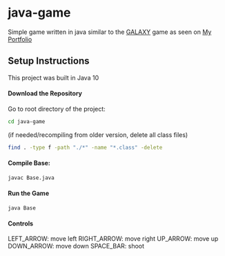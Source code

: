 # java-game

Simple game written in java similar to the [GALAXY](https://github.com/erzhu4/Portfolio-vue-react/tree/master/assets/galaxy/lib) game as seen on [My Portfolio](http://ericzhu.xyz)

## Setup Instructions

This project was built in Java 10

#### Download the Repository

Go to root directory of the project:
```bash
cd java-game
```
(if needed/recompiling from older version, delete all class files)
```bash
find . -type f -path "./*" -name "*.class" -delete
```

#### Compile Base:

```bash
javac Base.java
```

#### Run the Game

```
java Base
```
#### Controls
LEFT_ARROW: move left
RIGHT_ARROW: move right
UP_ARROW: move up
DOWN_ARROW: move down
SPACE_BAR: shoot
